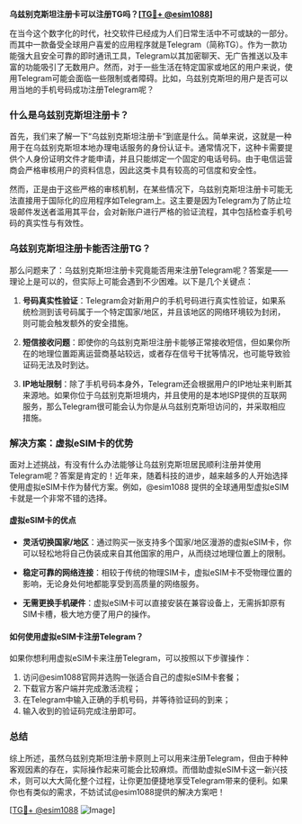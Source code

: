 **乌兹别克斯坦注册卡可以注册TG吗？[[TG💪+ @esim1088](https://t.me/s/esim1088)]**

在当今这个数字化的时代，社交软件已经成为人们日常生活中不可或缺的一部分。而其中一款备受全球用户喜爱的应用程序就是Telegram（简称TG）。作为一款功能强大且安全可靠的即时通讯工具，Telegram以其加密聊天、无广告推送以及丰富的功能吸引了无数用户。然而，对于一些生活在特定国家或地区的用户来说，使用Telegram可能会面临一些限制或者障碍。比如，乌兹别克斯坦的用户是否可以用当地的手机号码成功注册Telegram呢？

### 什么是乌兹别克斯坦注册卡？

首先，我们来了解一下“乌兹别克斯坦注册卡”到底是什么。简单来说，这就是一种用于在乌兹别克斯坦本地办理电话服务的身份认证卡。通常情况下，这种卡需要提供个人身份证明文件才能申请，并且只能绑定一个固定的电话号码。由于电信运营商会严格审核用户的资料信息，因此这类卡具有较高的可信度和安全性。

然而，正是由于这些严格的审核机制，在某些情况下，乌兹别克斯坦注册卡可能无法直接用于国际化的应用程序如Telegram上。这主要是因为Telegram为了防止垃圾邮件发送者滥用其平台，会对新账户进行严格的验证流程，其中包括检查手机号码的真实性与有效性。

### 乌兹别克斯坦注册卡能否注册TG？

那么问题来了：乌兹别克斯坦注册卡究竟能否用来注册Telegram呢？答案是——理论上是可以的，但实际上可能会遇到不少困难。以下是几个关键点：

1. **号码真实性验证**：Telegram会对新用户的手机号码进行真实性验证，如果系统检测到该号码属于一个特定国家/地区，并且该地区的网络环境较为封闭，则可能会触发额外的安全措施。
   
2. **短信接收问题**：即使你的乌兹别克斯坦注册卡能够正常接收短信，但如果你所在的地理位置距离运营商基站较远，或者存在信号干扰等情况，也可能导致验证码无法及时到达。

3. **IP地址限制**：除了手机号码本身外，Telegram还会根据用户的IP地址来判断其来源地。如果你位于乌兹别克斯坦境内，并且使用的是本地ISP提供的互联网服务，那么Telegram很可能会认为你是从乌兹别克斯坦访问的，并采取相应措施。

### 解决方案：虚拟eSIM卡的优势

面对上述挑战，有没有什么办法能够让乌兹别克斯坦居民顺利注册并使用Telegram呢？答案是肯定的！近年来，随着科技的进步，越来越多的人开始选择使用虚拟eSIM卡作为替代方案。例如，@esim1088 提供的全球通用型虚拟eSIM卡就是一个非常不错的选择。

#### 虚拟eSIM卡的优点

- **灵活切换国家/地区**：通过购买一张支持多个国家/地区漫游的虚拟eSIM卡，你可以轻松地将自己伪装成来自其他国家的用户，从而绕过地理位置上的限制。
  
- **稳定可靠的网络连接**：相较于传统的物理SIM卡，虚拟eSIM卡不受物理位置的影响，无论身处何地都能享受到高质量的网络服务。

- **无需更换手机硬件**：虚拟eSIM卡可以直接安装在兼容设备上，无需拆卸原有SIM卡槽，极大地方便了用户的操作。

#### 如何使用虚拟eSIM卡注册Telegram？

如果你想利用虚拟eSIM卡来注册Telegram，可以按照以下步骤操作：

1. 访问@esim1088官网并选购一张适合自己的虚拟eSIM卡套餐；
2. 下载官方客户端并完成激活流程；
3. 在Telegram中输入正确的手机号码，并等待验证码的到来；
4. 输入收到的验证码完成注册即可。

### 总结

综上所述，虽然乌兹别克斯坦注册卡原则上可以用来注册Telegram，但由于种种客观因素的存在，实际操作起来可能会比较麻烦。而借助虚拟eSIM卡这一新兴技术，则可以大大简化整个过程，让你更加便捷地享受Telegram带来的便利。如果你也有类似的需求，不妨试试@esim1088提供的解决方案吧！

[[TG💪+ @esim1088](https://t.me/s/esim1088) ![Image](https://i.postimg.cc/4NQfJmqS/Snipaste-2025-05-13-00-14-12.png)]